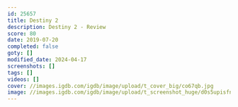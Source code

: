 ```yaml
---
id: 25657
title: Destiny 2
description: Destiny 2 - Review
score: 80
date: 2019-07-20
completed: false
goty: []
modified_date: 2024-04-17
screenshots: []
tags: []
videos: []
cover: //images.igdb.com/igdb/image/upload/t_cover_big/co67qb.jpg
image: //images.igdb.com/igdb/image/upload/t_screenshot_huge/d0s5upisfnao3h3jdsib.jpg
---
```

